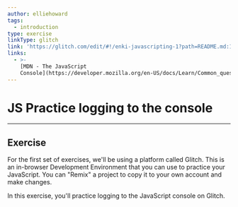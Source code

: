 ```yaml
---
author: elliehoward
tags:
  - introduction
type: exercise
linkType: glitch
link: 'https://glitch.com/edit/#!/enki-javascripting-1?path=README.md:1:21'
links:
  - >-
    [MDN - The JavaScript
    Console](https://developer.mozilla.org/en-US/docs/Learn/Common_questions/What_are_browser_developer_tools#The_JavaScript_console){website}
---
```


# JS Practice logging to the console


---

## Exercise

For the first set of exercises, we'll be using a platform called Glitch. This is an in-browser Development Environment that you can use to practice your JavaScript. You can "Remix" a project to copy it to your own account and make changes.

In this exercise, you'll practice logging to the JavaScript console on Glitch.
